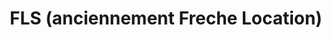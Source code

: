 ---
title: "FLS (anciennement Freche Location)"
url: /floirac/fls-anciennement-freche-location/
shop: supermarché
---